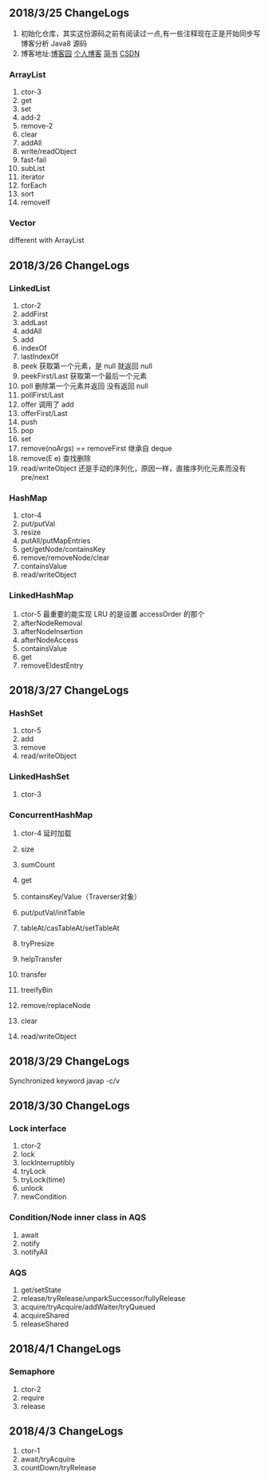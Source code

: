 ## 2018/3/25  ChangeLogs
1. 初始化仓库，其实这份源码之前有阅读过一点,有一些注释现在正是开始同步写博客分析 Java8 源码
2. 博客地址:[博客园](http://www.cnblogs.com/lwen/)
           [个人博客](https://lwenxu.coding.me)
           [简书](https://www.jianshu.com/u/78464cccc621)
           [CSDN](https://blog.csdn.net/Greek_xpf)
### ArrayList
1. ctor-3
2. get
3. set
4. add-2
5. remove-2
6. clear 
7. addAll
8. write/readObject
9. fast-fail
10. subList
11. iterator
12. forEach
13. sort
14. removeIf

### Vector
different with ArrayList


## 2018/3/26  ChangeLogs

### LinkedList
1. ctor-2
2. addFirst
3. addLast
4. addAll
5. add
6. indexOf
7. lastIndexOf
8. peek 获取第一个元素，是 null 就返回 null
9. peekFirst/Last  获取第一个最后一个元素
10. poll 删除第一个元素并返回 没有返回 null
11. pollFirst/Last 
12. offer 调用了 add
13. offerFirst/Last
14. push
15. pop
16. set
17. remove(noArgs) == removeFirst  继承自 deque
18. remove(E e) 查找删除
19. read/writeObject  还是手动的序列化，原因一样，直接序列化元素而没有 pre/next

### HashMap
1. ctor-4
2. put/putVal
4. resize
5. putAll/putMapEntries
6. get/getNode/containsKey 
7. remove/removeNode/clear
8. containsValue
9. read/writeObject

### LinkedHashMap
1. ctor-5  最重要的能实现 LRU 的是设置 accessOrder 的那个
2. afterNodeRemoval
3. afterNodeInsertion
4. afterNodeAccess
5. containsValue
6. get
7. removeEldestEntry

## 2018/3/27  ChangeLogs

### HashSet
1. ctor-5
2. add
3. remove
4. read/writeObject

### LinkedHashSet
1. ctor-3

### ConcurrentHashMap
1. ctor-4 延时加载

1. size
2. sumCount
3. get
4. containsKey/Value（Traverser对象）
5. put/putVal/initTable
6. tableAt/casTableAt/setTableAt
7. tryPresize
8. helpTransfer
9.  transfer
10. treeifyBin
11. remove/replaceNode
12. clear
13. read/writeObject

## 2018/3/29  ChangeLogs

Synchronized keyword   javap -c/v 

## 2018/3/30  ChangeLogs
### Lock interface
1. ctor-2
2. lock
3. lockInterruptibly
4. tryLock
5. tryLock(time)
6. unlock
7. newCondition

### Condition/Node inner class in AQS
1. await
2. notify
3. notifyAll

### AQS
1. get/setState
2. release/tryRelease/unparkSuccessor/fullyRelease
3. acquire/tryAcquire/addWaiter/tryQueued
4. acquireShared
5. releaseShared

## 2018/4/1  ChangeLogs
### Semaphore
1. ctor-2
2. require
3. release

## 2018/4/3  ChangeLogs
1. ctor-1
2. await/tryAcquire
3. countDown/tryRelease